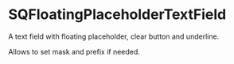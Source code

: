 # SQFloatingPlaceholderTextField

A text field with floating placeholder, clear button and underline.

Allows to set mask and prefix if needed.

